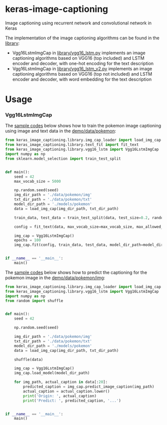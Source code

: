 # keras-image-captioning

Image captioning using recurrent network and convolutional network in Keras

The implementation of the image captioning algorithms can be found in the [library](keras_image_captioning/library):

* Vgg16LstmImgCap in [library/vgg16_lstm.py](keras_image_captioning/library/vgg16_lstm.py) implements an image captioning
algorithms based on VGG16 (top included) and LSTM encoder and decoder, with one-hot encoding for the text description
* Vgg16LstmImgCap in [library/vgg16_lstm_v2.py](keras_image_captioning/library/vgg16_lstm_v2.py) implements an image 
captioning algorithms based on VGG16 (top not included) and LSTM encoder and decoder, with word embedding for the text 
description

# Usage

### Vgg16LstmImgCap

The [sample codes](keras_image_captioning/demo/vgg16_lstm_train.py) below shows how to train the pokemon image 
captioning using image and text data in the [demo/data/pokemon](keras_image_captioning/demo/data/pokemon):

```python
from keras_image_captioning.library.img_cap_loader import load_img_cap
from keras_image_captioning.library.text_fit import fit_text
from keras_image_captioning.library.vgg16_lstm import Vgg16LstmImgCap
import numpy as np
from sklearn.model_selection import train_test_split


def main():
    seed = 42
    max_vocab_size = 5000

    np.random.seed(seed)
    img_dir_path = './data/pokemon/img'
    txt_dir_path = './data/pokemon/txt'
    model_dir_path = './models/pokemon'
    data = load_img_cap(img_dir_path, txt_dir_path)

    train_data, test_data = train_test_split(data, test_size=0.2, random_state=seed)

    config = fit_text(data, max_vocab_size=max_vocab_size, max_allowed_seq_length=20)

    img_cap = Vgg16LstmImgCap()
    epochs = 100
    img_cap.fit(config, train_data, test_data, model_dir_path=model_dir_path, epochs=epochs)


if __name__ == '__main__':
    main()

```

The [sample codes](keras_image_captioning/demo/vgg16_lstm_predict.py) below shows how to predict the captioning
 for the pokemon image in the [demo/data/pokemon/img](keras_image_captioning/demo/data/pokemon/img):
 
```python
from keras_image_captioning.library.img_cap_loader import load_img_cap
from keras_image_captioning.library.vgg16_lstm import Vgg16LstmImgCap
import numpy as np
from random import shuffle


def main():
    seed = 42

    np.random.seed(seed)

    img_dir_path = './data/pokemon/img'
    txt_dir_path = './data/pokemon/txt'
    model_dir_path = './models/pokemon'
    data = load_img_cap(img_dir_path, txt_dir_path)

    shuffle(data)

    img_cap = Vgg16LstmImgCap()
    img_cap.load_model(model_dir_path)

    for img_path, actual_caption in data[:20]:
        predicted_caption = img_cap.predict_image_caption(img_path)
        actual_caption = actual_caption.lower()
        print('Origin: ', actual_caption)
        print('Predict: ', predicted_caption, '...')


if __name__ == '__main__':
    main()

```
